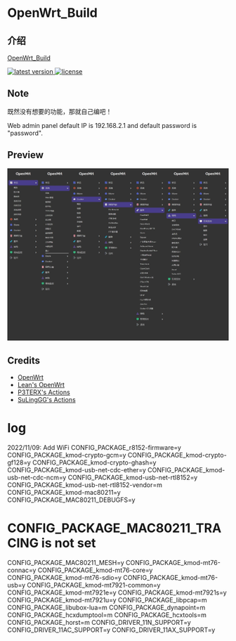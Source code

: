 # OpenWrt_Build

## 介绍  
[OpenWrt_Build](https://github.com/wjz304/OpenWrt_Build)

<!-- version -->
<a href="https://github.com/wjz304/OpenWrt_Build/releases">
<img src="https://img.shields.io/github/release-pre/wjz304/OpenWrt_Build.svg?style=flat" alt="latest version"/>
</a>
<!-- license -->
<a href="https://github.com/wjz304/OpenWrt_Build">
<img src="https://img.shields.io/github/license/mashape/apistatus.svg?style=flat" alt="license"/>
</a>

## Note

既然没有想要的功能，那就自己编吧！

Web admin panel default IP is 192.168.2.1 and default password is "password".  


## Preview
![Image text](screenshot/2022.06.22-1941.jpeg)  


## Credits
- [OpenWrt](https://github.com/openwrt/openwrt)
- [Lean's OpenWrt](https://github.com/coolsnowwolf/lede)
- [P3TERX's Actions](https://github.com/P3TERX/Actions-OpenWrt)
- [SuLingGG's Actions](https://github.com/SuLingGG/OpenWrt-Rpi)


# log
2022/11/09:
Add WiFi
CONFIG_PACKAGE_r8152-firmware=y
CONFIG_PACKAGE_kmod-crypto-gcm=y
CONFIG_PACKAGE_kmod-crypto-gf128=y
CONFIG_PACKAGE_kmod-crypto-ghash=y
CONFIG_PACKAGE_kmod-usb-net-cdc-ether=y
CONFIG_PACKAGE_kmod-usb-net-cdc-ncm=y
CONFIG_PACKAGE_kmod-usb-net-rtl8152=y
CONFIG_PACKAGE_kmod-usb-net-rtl8152-vendor=m
CONFIG_PACKAGE_kmod-mac80211=y
CONFIG_PACKAGE_MAC80211_DEBUGFS=y
# CONFIG_PACKAGE_MAC80211_TRACING is not set
CONFIG_PACKAGE_MAC80211_MESH=y
CONFIG_PACKAGE_kmod-mt76-connac=y
CONFIG_PACKAGE_kmod-mt76-core=y
CONFIG_PACKAGE_kmod-mt76-sdio=y
CONFIG_PACKAGE_kmod-mt76-usb=y
CONFIG_PACKAGE_kmod-mt7921-common=y
CONFIG_PACKAGE_kmod-mt7921e=y
CONFIG_PACKAGE_kmod-mt7921s=y
CONFIG_PACKAGE_kmod-mt7921u=y
CONFIG_PACKAGE_libpcap=m
CONFIG_PACKAGE_libubox-lua=m
CONFIG_PACKAGE_dynapoint=m
CONFIG_PACKAGE_hcxdumptool=m
CONFIG_PACKAGE_hcxtools=m
CONFIG_PACKAGE_horst=m
CONFIG_DRIVER_11N_SUPPORT=y
CONFIG_DRIVER_11AC_SUPPORT=y
CONFIG_DRIVER_11AX_SUPPORT=y
